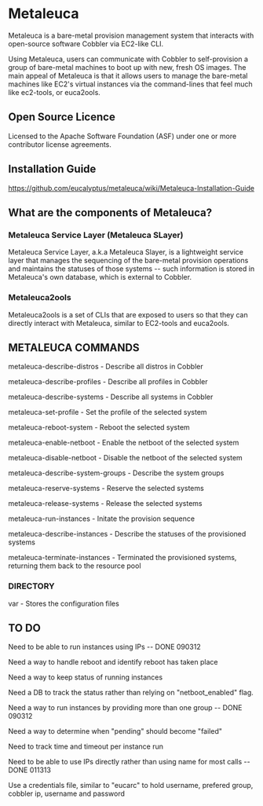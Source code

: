 Metaleuca
=========

Metaleuca is a bare-metal provision management system that interacts with open-source software Cobbler via EC2-like CLI.

Using Metaleuca, users can communicate with Cobbler to self-provision a group of bare-metal machines to boot up with new, fresh OS images. The main appeal of Metaleuca is that it allows users to manage the bare-metal machines like EC2's virtual instances via the command-lines that feel much like ec2-tools, or euca2ools.

## Open Source Licence ##

Licensed to the Apache Software Foundation (ASF) under one or more contributor license agreements. 

## Installation Guide ##

https://github.com/eucalyptus/metaleuca/wiki/Metaleuca-Installation-Guide

## What are the components of Metaleuca? ##

### Metaleuca Service Layer (Metaleuca SLayer) ###

Metaleuca Service Layer, a.k.a Metaleuca Slayer, is a lightweight service layer that manages the sequencing of the bare-metal provision operations and maintains the statuses of those systems -- such information is stored in Metaleuca's own database, which is external to Cobbler.

### Metaleuca2ools ###

Metaleuca2ools is a set of CLIs that are exposed to users so that they can directly interact with Metaleuca, similar to EC2-tools and euca2ools.

## METALEUCA COMMANDS ##

metaleuca-describe-distros  	- Describe all distros in Cobbler

metaleuca-describe-profiles		- Describe all profiles in Cobbler

metaleuca-describe-systems		- Describe all systems in Cobbler

metaleuca-set-profile			- Set the profile of the selected system

metaleuca-reboot-system			- Reboot the selected system

metaleuca-enable-netboot		- Enable the netboot of the selected system

metaleuca-disable-netboot		- Disable the netboot of the selected system

metaleuca-describe-system-groups	- Describe the system groups

metaleuca-reserve-systems		- Reserve the selected systems

metaleuca-release-systems		- Release the selected systems

metaleuca-run-instances			- Initate the provision sequence

metaleuca-describe-instances		- Describe the statuses of the provisioned systems

metaleuca-terminate-instances		- Terminated the provisioned systems, returning them back to the resource pool

### DIRECTORY ###

var - Stores the configuration files

## TO DO ##

Need to be able to run instances using IPs -- DONE 090312

Need a way to handle reboot and identify reboot has taken place

Need a way to keep status of running instances

Need a DB to track the status rather than relying on "netboot_enabled" flag.

Need a way to run instances by providing more than one group -- DONE 090312

Need a way to determine when "pending" should become "failed"

Need to track time and timeout per instance run

Need to be able to use IPs directly rather than using name for most calls -- DONE 011313

Use a credentials file, similar to "eucarc" to hold username, prefered group, cobbler ip, username and password

